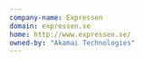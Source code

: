 ```yaml
---
company-name: Expressen
domain: expressen.se
home: http://www.expressen.se/
owned-by: "Akamai Technologies"
---
```




